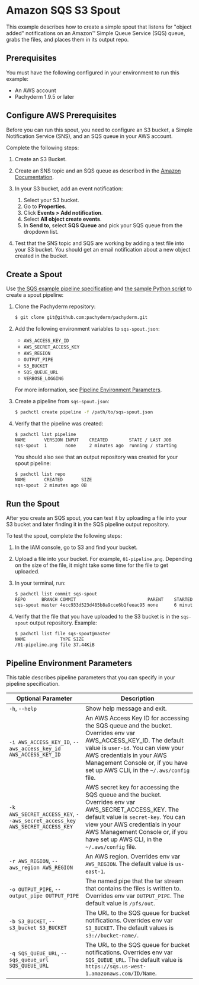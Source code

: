# Amazon SQS S3 Spout

This example describes how to create a simple spout
that listens for "object added" notifications on an
Amazon™ Simple Queue Service (SQS) queue, grabs the
files, and places them in its output repo.

## Prerequisites

You must have the following configured in your environment to
run this example:

* An AWS account
* Pachyderm 1.9.5 or later

## Configure AWS Prerequisites

Before you can run this spout, you need to configure
an S3 bucket, a Simple Notification Service (SNS),
and an SQS queue in your AWS account.

Complete the following steps:

1. Create an S3 Bucket.
2. Create an SNS topic and an SQS queue as described in
the [Amazon Documentation](https://docs.aws.amazon.com/AmazonS3/latest/dev/ways-to-add-notification-config-to-bucket.html).
3. In your S3 bucket, add an event notification:

   1. Select your S3 bucket.
   2. Go to **Properties**.
   3. Click **Events > Add notification**.
   4. Select **All object create events**.
   5. In **Send to**, select **SQS Queue** and pick your
   SQS queue from the dropdown list.

4. Test that the SNS topic and SQS are working by adding a test
   file into your S3 bucket. You should get an email notification
   about a new object created in the bucket.

## Create a Spout

Use [the SQS example pipeline specification](sqs-spout.json)
and [the sample Python script](sqs-spout.py)
to create a spout pipeline:

1. Clone the Pachyderm repository:

   ```bash
   $ git clone git@github.com:pachyderm/pachyderm.git
   ```

1. Add the following environment variables to `sqs-spout.json`:

   * `AWS_ACCESS_KEY_ID`
   * `AWS_SECRET_ACCESS_KEY`
   * `AWS_REGION`
   * `OUTPUT_PIPE`
   * `S3_BUCKET`
   * `SQS_QUEUE_URL`
   * `VERBOSE_LOGGING`

   For more information, see [Pipeline Environment Parameters](#pipeline-environment-parameters).

1. Create a pipeline from `sqs-spout.json`:

   ```bash
   $ pachctl create pipeline -f /path/to/sqs-spout.json
   ```

1. Verify that the pipeline was created:

   ```bash
   $ pachctl list pipeline
   NAME       VERSION INPUT    CREATED        STATE / LAST JOB
   sqs-spout  1       none     2 minutes ago  running / starting
   ```

   You should also see that an output repository was created for your
   spout pipeline:

   ```bash
   $ pachctl list repo
   NAME       CREATED       SIZE
   sqs-spout  2 minutes ago 0B
   ```

## Run the Spout

After you create an SQS spout, you can test it by uploading a file
into your S3 bucket and later finding it in the
SQS pipeline output repository.

To test the spout, complete the following steps:

1. In the IAM console, go to S3 and find your bucket.
1. Upload a file into your bucket. For example, `01-pipeline.png`. Depending
on the size of the file, it might take some time for the file to get uploaded.
1. In your terminal, run:

   ```bash
   $ pachctl list commit sqs-spout
   REPO      BRANCH COMMIT                           PARENT    STARTED        DURATION           SIZE
   sqs-spout master 4ecc933d523d485b8a9cce6b1feeac95 none      6 minutes ago  Less than a second 37.44KiB
   ```

1. Verify that the file that you have uploaded to the S3 bucket is
in the `sqs-spout` output repository. Example:

   ```bash
   $ pachctl list file sqs-spout@master
   NAME             TYPE SIZE
   /01-pipeline.png file 37.44KiB
   ```

## Pipeline Environment Parameters

This table describes pipeline parameters that you can specify in your
pipeline specification.

| Optional Parameter  | Description   |
| ------------------- | ------------- |
| `-h`, `--help`          | Show help message and exit. |
| `-i AWS_ACCESS_KEY_ID`, `--aws_access_key_id AWS_ACCESS_KEY_ID` | An AWS Access Key ID for accessing the SQS queue and the bucket. Overrides env var AWS_ACCESS_KEY_ID. The default value is `user-id`. You can view your AWS credentials in your AWS Management Console or, if you have set up AWS CLIi, in the `~/.aws/config` file. |
| `-k AWS_SECRET_ACCESS_KEY`, `--aws_secret_access_key AWS_SECRET_ACCESS_KEY` | AWS secret key for accessing the SQS queue and the bucket. Overrides env var AWS_SECRET_ACCESS_KEY. The default value is `secret-key`. You can view your AWS credentials in your AWS Management Console or, if you have set up AWS CLI, in the `~/.aws/config` file. |
| `-r AWS_REGION`, `--aws_region AWS_REGION` | An AWS region. Overrides env var `AWS_REGION`. The default value is `us-east-1`. |
| `-o OUTPUT_PIPE`, `--output_pipe OUTPUT_PIPE` | The named pipe that the tar stream that contains the files is written to. Overrides env var `OUTPUT_PIPE`. The default value is `/pfs/out`. |
| `-b S3_BUCKET`, `--s3_bucket S3_BUCKET` | The URL to the SQS queue for bucket notifications. Overrides env var `S3_BUCKET`. The default values is `s3://bucket-name/`. |
| `-q SQS_QUEUE_URL`, `--sqs_queue_url SQS_QUEUE_URL` | The URL to the SQS queue for bucket notifications. Overrides env var `SQS_QUEUE_URL`. The default value is `https://sqs.us-west-1.amazonaws.com/ID/Name`. |

